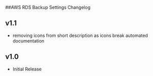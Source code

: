 ##AWS RDS Backup Settings Changelog

v1.1
----
- removing icons from short description as icons break automated documentation

v1.0
-----
- Initial Release
